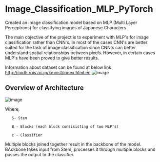 # Image_Classification_MLP_PyTorch
Created an image classification model based on MLP (Multi Layer Perceptrons) for classifying images of Japanese Characters

The main objective of the project is to experiment with MLP's for image classification rather than CNN's. In most of the cases CNN's are better suited for the task of image classification since CNN's can better understand spatial relationships between pixels. However, in certain cases MLP's have been proved to give better results.

Information about dataset can be found at below link.
http://codh.rois.ac.jp/kmnist/index.html.en
![image](https://user-images.githubusercontent.com/102705658/230982773-cadcd5f6-207a-4945-9570-c7697dd63c12.png)


## Overview of Architecture

![image](https://user-images.githubusercontent.com/102705658/230982909-dc461661-ca08-4855-8443-14641df96471.png)

Where, 

       S- Stem

       B - Blocks (each block consisisting of two MLP's)
       
       c - Classifier
       
       
Multiple blocks joined together result in the backbone of the model. BAckbone takes input from Stem, processes it through multiple blocks and passes the output to the classifier.

